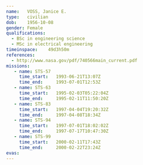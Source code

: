 ```yaml
---
name:	VOSS, Janice E.
type:	civilian
dob:	1956-10-08
gender:	Female
qualifications:
  - BSc in engineering science
  - MSc in electrical engineering
timeinspace:	49d3h50m
references:
  - http://www.nasa.gov/pdf/740566main_current.pdf
missions:
   - name: STS-57
     time_start:   1993-06-21T13:07Z
     time_end:     1993-07-01T12:53Z
   - name: STS-63
     time_start:   1995-02-03T05:22:04Z
     time_end:     1995-02-11T11:50:20Z
   - name: STS-83
     time_start:   1997-04-04T19:20:32Z
     time_end:     1997-04-08T18:34Z
   - name: STS-94
     time_start:   1997-07-01T18:02:02Z
     time_end:     1997-07-17T10:47:30Z
   - name: STS-99
     time_start:   2000-02-11T17:43Z
     time_end:     2000-02-22T23:24Z
evas:
---
```

